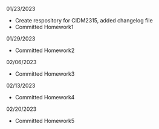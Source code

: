 01/23/2023
- Create respository for CIDM2315, added changelog file
- Committed Homework1 

01/29/2023
- Committed Homework2

02/06/2023
- Committed Homework3

02/13/2023
- Committed Homework4

02/20/2023
- Committed Homework5
